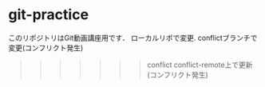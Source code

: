 # git-practice
このリポジトリはGit動画講座用です．
ローカルリポで変更. 
conflictブランチで変更(コンフリクト発生)
>>>>>>> conflict
conflict-remote上で更新(コンフリクト発生)

